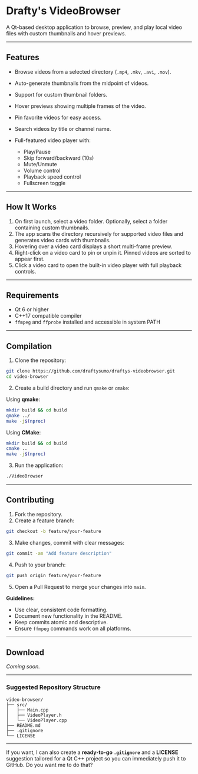 # Drafty's VideoBrowser

A Qt-based desktop application to browse, preview, and play local video files with custom thumbnails and hover previews.

---

## Features

* Browse videos from a selected directory (`.mp4`, `.mkv`, `.avi`, `.mov`).
* Auto-generate thumbnails from the midpoint of videos.
* Support for custom thumbnail folders.
* Hover previews showing multiple frames of the video.
* Pin favorite videos for easy access.
* Search videos by title or channel name.
* Full-featured video player with:

  * Play/Pause
  * Skip forward/backward (10s)
  * Mute/Unmute
  * Volume control
  * Playback speed control
  * Fullscreen toggle

---

## How It Works

1. On first launch, select a video folder. Optionally, select a folder containing custom thumbnails.
2. The app scans the directory recursively for supported video files and generates video cards with thumbnails.
3. Hovering over a video card displays a short multi-frame preview.
4. Right-click on a video card to pin or unpin it. Pinned videos are sorted to appear first.
5. Click a video card to open the built-in video player with full playback controls.

---

## Requirements

* Qt 6 or higher
* C++17 compatible compiler
* `ffmpeg` and `ffprobe` installed and accessible in system PATH

---

## Compilation

1. Clone the repository:

```bash
git clone https://github.com/draftysumo/draftys-videobrowser.git
cd video-browser
```

2. Create a build directory and run `qmake` or `cmake`:

Using **qmake**:

```bash
mkdir build && cd build
qmake ../
make -j$(nproc)
```

Using **CMake**:

```bash
mkdir build && cd build
cmake ..
make -j$(nproc)
```

3. Run the application:

```bash
./VideoBrowser
```

---

## Contributing

1. Fork the repository.
2. Create a feature branch:

```bash
git checkout -b feature/your-feature
```

3. Make changes, commit with clear messages:

```bash
git commit -am "Add feature description"
```

4. Push to your branch:

```bash
git push origin feature/your-feature
```

5. Open a Pull Request to merge your changes into `main`.

**Guidelines:**

* Use clear, consistent code formatting.
* Document new functionality in the README.
* Keep commits atomic and descriptive.
* Ensure `ffmpeg` commands work on all platforms.

---

## Download

*Coming soon.*

---

### Suggested Repository Structure

```
video-browser/
├── src/
│   ├── Main.cpp
│   ├── VideoPlayer.h
│   └── VideoPlayer.cpp
├── README.md
├── .gitignore
└── LICENSE
```

---

If you want, I can also create a **ready-to-go `.gitignore`** and a **LICENSE** suggestion tailored for a Qt C++ project so you can immediately push it to GitHub. Do you want me to do that?
